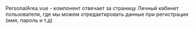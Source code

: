 PersonalArea.vue - компонент отвечает за страницу Личный кабинет пользователя, где мы можем отредактировать данные при регистрации (имя, пароль и т.д)
